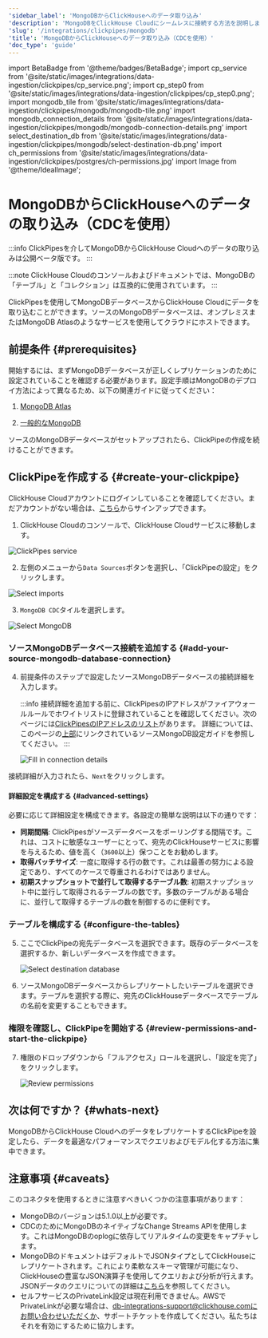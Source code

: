 ```yaml
---
'sidebar_label': 'MongoDBからClickHouseへのデータ取り込み'
'description': 'MongoDBをClickHouse Cloudにシームレスに接続する方法を説明します。'
'slug': '/integrations/clickpipes/mongodb'
'title': 'MongoDBからClickHouseへのデータ取り込み（CDCを使用）'
'doc_type': 'guide'
---
```


import BetaBadge from '@theme/badges/BetaBadge';
import cp_service from '@site/static/images/integrations/data-ingestion/clickpipes/cp_service.png';
import cp_step0 from '@site/static/images/integrations/data-ingestion/clickpipes/cp_step0.png';
import mongodb_tile from '@site/static/images/integrations/data-ingestion/clickpipes/mongodb/mongodb-tile.png'
import mongodb_connection_details from '@site/static/images/integrations/data-ingestion/clickpipes/mongodb/mongodb-connection-details.png'
import select_destination_db from '@site/static/images/integrations/data-ingestion/clickpipes/mongodb/select-destination-db.png'
import ch_permissions from '@site/static/images/integrations/data-ingestion/clickpipes/postgres/ch-permissions.jpg'
import Image from '@theme/IdealImage';


# MongoDBからClickHouseへのデータの取り込み（CDCを使用）

<BetaBadge/>

:::info
ClickPipesを介してMongoDBからClickHouse Cloudへのデータの取り込みは公開ベータ版です。
:::

:::note
ClickHouse Cloudのコンソールおよびドキュメントでは、MongoDBの「テーブル」と「コレクション」は互換的に使用されています。
:::

ClickPipesを使用してMongoDBデータベースからClickHouse Cloudにデータを取り込むことができます。ソースのMongoDBデータベースは、オンプレミスまたはMongoDB Atlasのようなサービスを使用してクラウドにホストできます。

## 前提条件 {#prerequisites}

開始するには、まずMongoDBデータベースが正しくレプリケーションのために設定されていることを確認する必要があります。設定手順はMongoDBのデプロイ方法によって異なるため、以下の関連ガイドに従ってください：

1. [MongoDB Atlas](./mongodb/source/atlas)

2. [一般的なMongoDB](./mongodb/source/generic)

ソースのMongoDBデータベースがセットアップされたら、ClickPipeの作成を続けることができます。

## ClickPipeを作成する {#create-your-clickpipe}

ClickHouse Cloudアカウントにログインしていることを確認してください。まだアカウントがない場合は、[こちら](https://cloud.clickhouse.com/)からサインアップできます。

1. ClickHouse Cloudのコンソールで、ClickHouse Cloudサービスに移動します。

<Image img={cp_service} alt="ClickPipes service" size="lg" border/>

2. 左側のメニューから`Data Sources`ボタンを選択し、「ClickPipeの設定」をクリックします。

<Image img={cp_step0} alt="Select imports" size="lg" border/>

3. `MongoDB CDC`タイルを選択します。

<Image img={mongodb_tile} alt="Select MongoDB" size="lg" border/>

### ソースMongoDBデータベース接続を追加する {#add-your-source-mongodb-database-connection}

4. 前提条件のステップで設定したソースMongoDBデータベースの接続詳細を入力します。

   :::info
   接続詳細を追加する前に、ClickPipesのIPアドレスがファイアウォールルールでホワイトリストに登録されていることを確認してください。次のページには[ClickPipesのIPアドレスのリスト](../index.md#list-of-static-ips)があります。
   詳細については、このページの[上部](#prerequisites)にリンクされているソースMongoDB設定ガイドを参照してください。
   :::

   <Image img={mongodb_connection_details} alt="Fill in connection details" size="lg" border/>

接続詳細が入力されたら、`Next`をクリックします。

#### 詳細設定を構成する {#advanced-settings}

必要に応じて詳細設定を構成できます。各設定の簡単な説明は以下の通りです：

- **同期間隔**: ClickPipesがソースデータベースをポーリングする間隔です。これは、コストに敏感なユーザーにとって、宛先のClickHouseサービスに影響を与えるため、値を高く（`3600`以上）保つことをお勧めします。
- **取得バッチサイズ**: 一度に取得する行の数です。これは最善の努力による設定であり、すべてのケースで尊重されるわけではありません。
- **初期スナップショットで並行して取得するテーブル数**: 初期スナップショット中に並行して取得されるテーブルの数です。多数のテーブルがある場合に、並行して取得するテーブルの数を制御するのに便利です。

### テーブルを構成する {#configure-the-tables}

5. ここでClickPipeの宛先データベースを選択できます。既存のデータベースを選択するか、新しいデータベースを作成できます。

   <Image img={select_destination_db} alt="Select destination database" size="lg" border/>

6. ソースMongoDBデータベースからレプリケートしたいテーブルを選択できます。テーブルを選択する際に、宛先のClickHouseデータベースでテーブルの名前を変更することもできます。

### 権限を確認し、ClickPipeを開始する {#review-permissions-and-start-the-clickpipe}

7. 権限のドロップダウンから「フルアクセス」ロールを選択し、「設定を完了」をクリックします。

   <Image img={ch_permissions} alt="Review permissions" size="lg" border/>

## 次は何ですか？ {#whats-next}

MongoDBからClickHouse CloudへのデータをレプリケートするClickPipeを設定したら、データを最適なパフォーマンスでクエリおよびモデル化する方法に集中できます。

## 注意事項 {#caveats}

このコネクタを使用するときに注意すべきいくつかの注意事項があります：

- MongoDBのバージョンは5.1.0以上が必要です。
- CDCのためにMongoDBのネイティブなChange Streams APIを使用します。これはMongoDBのoplogに依存してリアルタイムの変更をキャプチャします。
- MongoDBのドキュメントはデフォルトでJSONタイプとしてClickHouseにレプリケートされます。これにより柔軟なスキーマ管理が可能になり、ClickHouseの豊富なJSON演算子を使用してクエリおよび分析が行えます。JSONデータのクエリについての詳細は[こちら](https://clickhouse.com/docs/sql-reference/data-types/newjson)を参照してください。
- セルフサービスのPrivateLink設定は現在利用できません。AWSでPrivateLinkが必要な場合は、db-integrations-support@clickhouse.comにお問い合わせいただくか、サポートチケットを作成してください。私たちはそれを有効にするために協力します。
